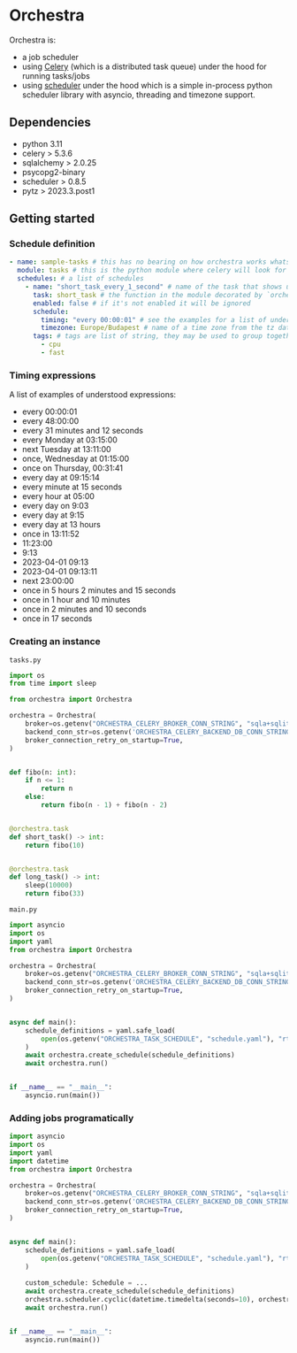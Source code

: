 # Orchestra

Orchestra is:
- a job scheduler
- using [Celery](https://docs.celeryq.dev/) (which is a distributed task queue) under the hood for running tasks/jobs
- using [scheduler](https://digon.io/hyd/project/scheduler/t/master/readme.html) under the hood which is a simple in-process python scheduler library with asyncio, threading and timezone support.

## Dependencies
- python 3.11
- celery > 5.3.6
- sqlalchemy > 2.0.25
- psycopg2-binary
- scheduler > 0.8.5
- pytz > 2023.3.post1

## Getting started

### Schedule definition

```yaml
- name: sample-tasks # this has no bearing on how orchestra works whatsoever, you may name your blocks in any way
  module: tasks # this is the python module where celery will look for the task
  schedules: # a list of schedules
    - name: "short_task_every_1_second" # name of the task that shows up in the logs
      task: short_task # the function in the module decorated by `orchestra.task`
      enabled: false # if it's not enabled it will be ignored
      schedule: 
        timing: "every 00:00:01" # see the examples for a list of understood expressions
        timezone: Europe/Budapest # name of a time zone from the tz database
      tags: # tags are list of string, they may be used to group together tasks
        - cpu
        - fast
```

### Timing expressions

A list of examples of understood expressions:

* every 00:00:01
* every 48:00:00
* every 31 minutes and 12 seconds
* every Monday at 03:15:00
* next Tuesday at 13:11:00
* once, Wednesday at 01:15:00
* once on Thursday, 00:31:41
* every day at 09:15:14
* every minute at 15 seconds
* every hour at 05:00
* every day on 9:03
* every day at 9:15
* every day at 13 hours
* once in 13:11:52
* 11:23:00
* 9:13
* 2023-04-01 09:13
* 2023-04-01 09:13:11
* next 23:00:00
* once in 5 hours 2 minutes and 15 seconds
* once in 1 hour and 10 minutes
* once in 2 minutes and 10 seconds
* once in 17 seconds

### Creating an instance
`tasks.py`
```python
import os
from time import sleep

from orchestra import Orchestra

orchestra = Orchestra(
    broker=os.getenv("ORCHESTRA_CELERY_BROKER_CONN_STRING", "sqla+sqlite:///log.db"),
    backend_conn_str=os.getenv('ORCHESTRA_CELERY_BACKEND_DB_CONN_STRING', 'sqlite:///log.db'),
    broker_connection_retry_on_startup=True,
)


def fibo(n: int):
    if n <= 1:
        return n
    else:
        return fibo(n - 1) + fibo(n - 2)


@orchestra.task
def short_task() -> int:
    return fibo(10)


@orchestra.task
def long_task() -> int:
    sleep(10000)
    return fibo(33)
```

`main.py`
```python
import asyncio
import os
import yaml
from orchestra import Orchestra

orchestra = Orchestra(
    broker=os.getenv("ORCHESTRA_CELERY_BROKER_CONN_STRING", "sqla+sqlite:///log.db"),
    backend_conn_str=os.getenv('ORCHESTRA_CELERY_BACKEND_DB_CONN_STRING', 'sqlite:///log.db'),
    broker_connection_retry_on_startup=True,
)


async def main():
    schedule_definitions = yaml.safe_load(
        open(os.getenv("ORCHESTRA_TASK_SCHEDULE", "schedule.yaml"), "rt")
    )
    await orchestra.create_schedule(schedule_definitions)
    await orchestra.run()


if __name__ == "__main__":
    asyncio.run(main())
```

### Adding jobs programatically

```python
import asyncio
import os
import yaml
import datetime
from orchestra import Orchestra

orchestra = Orchestra(
    broker=os.getenv("ORCHESTRA_CELERY_BROKER_CONN_STRING", "sqla+sqlite:///log.db"),
    backend_conn_str=os.getenv('ORCHESTRA_CELERY_BACKEND_DB_CONN_STRING', 'sqlite:///log.db'),
    broker_connection_retry_on_startup=True,
)


async def main():
    schedule_definitions = yaml.safe_load(
        open(os.getenv("ORCHESTRA_TASK_SCHEDULE", "schedule.yaml"), "rt")
    )
    
    custom_schedule: Schedule = ...
    await orchestra.create_schedule(schedule_definitions)
    orchestra.scheduler.cyclic(datetime.timedelta(seconds=10), orchestra.create_task_from_schedule(module_name, task_name, custom_schedule), alias="sample task")
    await orchestra.run()


if __name__ == "__main__":
    asyncio.run(main())
```

